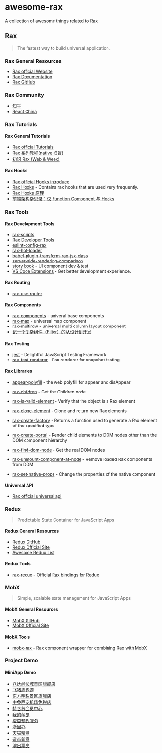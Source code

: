 # awesome-rax
A collection of awesome things related to Rax

## Rax

> The fastest way to build universal application.

### Rax General Resources

- [Rax official Website](https://rax.js.org/)
- [Rax Documentation](https://rax.js.org/docs/guide/getting-start)
- [Rax GitHub](https://github.com/alibaba/rax)

### Rax Community

- [知乎](zhuanlan.zhihu.com/raxjs)
- [React China](http://react-china.org/c/rax)

### Rax Tutorials

#### Rax General Tutorials

- [Rax official Tutorials](https://rax.js.org/docs/guide/getting-start)
- [Rax 系列教程(native 扫盲)](https://fed.taobao.org/blog/2018/02/07/rax-native-guide/)
- [初识 Rax (Web & Weex)](https://www.yuque.com/hoxz/mm7621/fmeyiy?language=en-us)

#### Rax Hooks

- [Rax official Hooks introduce](https://rax.js.org/docs/guide/hooks)
- [Rax Hooks](https://github.com/raxjs/rax-hooks) - Contains rax hooks that are used very frequently. 
- [Rax Hooks 原理](https://www.yuque.com/liuzijian/reading/otyksg)
- [前端架构杂思录：议 Function Component 与 Hooks](https://fed.taobao.org/blog/taofed/do71ct/hooks-and-function-component/?spm=taofed.blogs.blog-list.9.fcca5ac8RdqMAZ)

### Rax Tools

#### Rax Development Tools

- [rax-scripts](https://rax.js.org/docs/guide/about-rax-scripts)
- [Rax Developer Tools](https://github.com/raxjs/rax-devtools)
- [eslint-config-rax](https://github.com/raxjs/rax-scripts/tree/master/packages/eslint-config-rax)
- [rax-hot-loader](https://github.com/alibaba/rax/tree/master/packages/rax-hot-loader)
- [babel-plugin-transform-rax-jsx-class](https://github.com/kingback/babel-plugin-transform-rax-jsx-class)
- [server-side-rendering-comparison](https://github.com/raxjs/server-side-rendering-comparison)
- [story book](https://github.com/storybookjs/storybook) - UI component dev & test
- [VS Code Extensions](https://github.com/raxjs/rax-vscode-extensions) - Get better development experience.

#### Rax Routing

- [rax-use-router](https://github.com/alibaba/rax/tree/master/packages/rax-use-router)

#### Rax Components

- [rax-components](https://rax.js.org/docs/components/introduce) - univeral base components
- [rax-map](https://github.com/alibaba/rax-map) - universal map component
- [rax-multirow](https://github.com/appli456/rax-multirow) - universal multi column layout component
- [记一个复杂组件（Filter）的从设计到开发](https://github.com/Nealyang/PersonalBlog/issues/47#)

#### Rax Testing

- [jest](https://github.com/facebook/jest) - Delightful JavaScript Testing Framework
- [rax-test-renderer](https://github.com/alibaba/rax/tree/master/packages/rax-test-renderer) - Rax renderer for snapshot testing

#### Rax Libraries

- [appear-polyfill](https://github.com/raxjs/appear-polyfill) - the web polyfill for appear and disAppear

- [rax-children](https://rax.js.org/docs/api/children) - Get the Children node
- [rax-is-valid-element](https://rax.js.org/docs/api/isvalidelement) - Verify that the object is a Rax element
- [rax-clone-element](https://rax.js.org/docs/api/cloneelement) - Clone and return new Rax elements
- [rax-create-factory](https://rax.js.org/docs/api/createfactory) - Returns a function used to generate a Rax element of the specified type
- [rax-create-portal](https://rax.js.org/docs/api/createportal) - Render child elements to DOM nodes other than the DOM component hierarchy
- [rax-find-dom-node](https://rax.js.org/docs/api/finddomnode) - Get the real DOM nodes
- [rax-unmount-component-at-node](https://rax.js.org/docs/api/unmountcomponentatnode) - Remove loaded Rax components from DOM
- [rax-set-native-props](https://rax.js.org/docs/api/setnativeprops) - Change the properties of the native component

#### Universal API

- [Rax official universal api](https://rax.js.org/docs/api/about) 

### Redux

> Predictable State Container for JavaScript Apps

#### Redux General Resources

- [Redux GitHub](https://github.com/reactjs/redux)
- [Redux Official Site](http://redux.js.org/)
- [Awesome Redux List](https://github.com/xgrommx/awesome-redux)

#### Redux Tools

- [rax-redux](https://github.com/alibaba/rax/tree/master/packages/rax-redux) - Official Rax bindings for Redux

### MobX

> Simple, scalable state management for JavaScript Apps

#### MobX General Resources

- [MobX GitHub](https://github.com/mobxjs/mobx)
- [MobX Official Site](https://mobxjs.github.io/mobx/)

#### MobX Tools

- [mobx-rax ](https://github.com/alibaba/rax/tree/master/packages/mobx-rax) - Rax component wrapper for combining Rax with MobX

### Project Demo

#### MiniApp Demo

- [八达岭长城景区旗舰店](./MINIAPP_PROJECT_DEMO.md)
- [飞猪周边游](./MINIAPP_PROJECT_DEMO.md)
- [东方明珠景区旗舰店](./MINIAPP_PROJECT_DEMO.md)
- [中免西安机场免税店](./MINIAPP_PROJECT_DEMO.md)
- [特仑苏会员中心](./MINIAPP_PROJECT_DEMO.md)
- [我的萌宠](./MINIAPP_PROJECT_DEMO.md)
- [疫苗预约服务](./MINIAPP_PROJECT_DEMO.md)
- [浙里办](./MINIAPP_PROJECT_DEMO.md)
- [天猫精灵](./MINIAPP_PROJECT_DEMO.md)
- [造点新货](./MINIAPP_PROJECT_DEMO.md)
- [演出票夹](./MINIAPP_PROJECT_DEMO.md)

